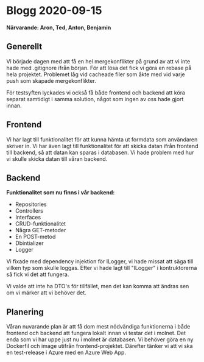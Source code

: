 # Blogg 2020-09-15

**Närvarande: Aron, Ted, Anton, Benjamin**



## Generellt

Vi började dagen med att få en hel mergekonflikter på grund av att vi inte hade med .gitignore ifrån början. För att lösa det fick vi göra en rebase på hela projektet. Problemet låg vid cacheade filer som åkte med vid varje push som skapade mergekonflikter. 

För testsyften lyckades vi också få både frontend och backend att köra separat samtidigt i samma solution, något som ingen av oss hade gjort innan. 



## Frontend

Vi har lagt till funktionalitet för att kunna hämta ut formdata som användaren skriver in. Vi har även lagt till funktionalitet för att skicka datan ifrån frontend till backend, så att datan kan sparas i databasen. Vi hade problem med hur vi skulle skicka datan till våran backend. 



## Backend

**Funktionalitet som nu finns i vår backend:**

* Repositories
* Controllers
* Interfaces
* CRUD-funktionalitet
* Några GET-metoder
* En POST-metod
* Dbintializer
* Logger

Vi fixade med dependency injektion för ILogger, vi hade missat att säga till vilken typ som skulle loggas. Efter vi hade lagt till "ILogger<Person>" i kontruktorerna så fick vi det att fungera. 

Vi valde att inte ha DTO's för tillfället, men det kan komma att ändras sen om vi märker att vi behöver det. 



## Planering

Våran nuvarande plan är att få dom mest nödvändiga funktionerna i både frontend och backend att fungera lokalt innan vi testar det i molnet. Det enda som vi har uppe just nu i molnet är databasen. Vi behöver göra en ny Dockerfil och image utifrån frontend-projektet. Därefter tänker vi att vi ska en test-release i Azure med en Azure Web App. 